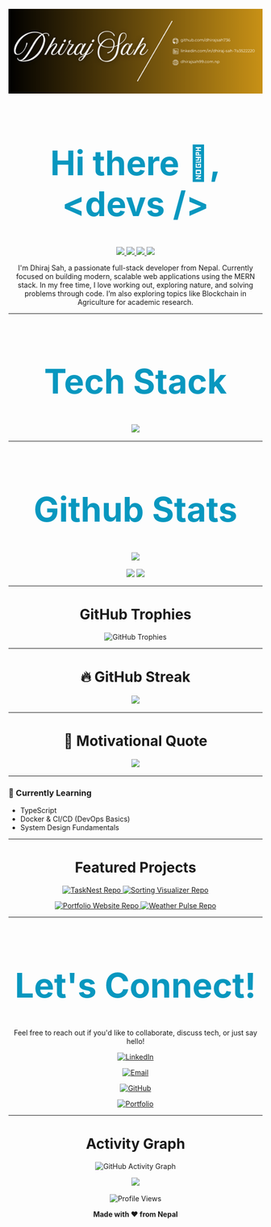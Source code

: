 <!-- Banner image -->
<p align="center">
  <img src="image/Dhiraj Sah-img.png" alt="Dhiraj Kumar Sah Banner" height:284px;/>
</p>

<h1 style="font-weight:bold; font-size:67px; color:#0897bf;" align="center">
  Hi there 👋, &lt;devs /&gt;
</h1>


<p align="center">
  <a href="https://github.com/DhirajSah736">
    <img src="https://img.shields.io/badge/GitHub-181717?style=for-the-badge&logo=github" />
     <!-- <img src="https://cdn.jsdelivr.net/gh/devicons/devicon/icons/github/github-original.svg" width="60" alt="GitHub" /> -->
     <!-- <img src="https://skillicons.dev/icons?i=github" width="60"alt="Github"/> -->
  </a>
  <a href="https://www.linkedin.com/in/dhiraj-sah-7a3522220/">
    <img src="https://img.shields.io/badge/LinkedIn-0A66C2?style=for-the-badge&logo=linkedin" />
    <!-- <img src="https://skillicons.dev/icons?i=linkedin" width="60"alt="LinkedIn"/> -->
  </a>
  <a href="mailto:eyemdheeraj436@example.com">
    <img src="https://img.shields.io/badge/Gmail-D14836?style=for-the-badge&logo=gmail" />
    <!-- <img src="https://skillicons.dev/icons?i=gmail" width="60"alt="Gamil"/> -->
  </a>
  <a href="https://www.dhirajsah99.com.np">
    <img src="https://img.shields.io/badge/Portfolio-FF5722?style=for-the-badge&logo=firefox-browser&logoColor=white" />
  </a>
</p>

<p align="center">
   I'm Dhiraj Sah, a passionate full-stack developer from Nepal. Currently focused on building modern, scalable web applications using the MERN stack. In my free time, I love working out, exploring nature, and solving problems through code. I’m also exploring topics like Blockchain in Agriculture for academic research. 
</p>


---
<h1 style="font-weight:bold; font-size:67px; color:#0897bf;" align="center">Tech Stack</h1>


<p align="center">
  <img src="https://skillicons.dev/icons?i=html,css,js,react,nodejs,express,mongodb,vite,git,github,bootstrap,tailwind,redux,vscode" />
</p>

---

<h1 style="font-weight:bold; font-size:67px; color:#0897bf;" align="center">Github Stats</h1>


<p align="center">
  <img src="https://github-readme-stats.vercel.app/api?username=DhirajSah736&show_icons=true&theme=radical" />
</p>
<p align="center">
  <img src="https://github-profile-summary-cards.vercel.app/api/cards/repos-per-language?username=DhirajSah736&theme=radical" />
  <img src="https://github-profile-summary-cards.vercel.app/api/cards/most-commit-language?username=DhirajSah736&theme=radical" />
</p>

---

<h1 align="center"> GitHub Trophies</h1>

<p align="center">
  <img src="https://github-profile-trophy.vercel.app/?username=DhirajSah736&theme=radical&column=7&margin-w=5&margin-h=5" alt="GitHub Trophies" />
</p>

---
<h1 align="center">🔥 GitHub Streak</h1>

<p align="center">
  <img src="https://streak-stats.demolab.com?user=DhirajSah736&theme=radical&date_format=M%20j%5B%2C%20Y%5D" />
</p>

---
<h1 align="center">💬 Motivational Quote</h1>

<p align="center">
  <img src="https://quotes-github-readme.vercel.app/api?type=horizontal&theme=radical" />
</p>

---

### 🧠 Currently Learning
- TypeScript
- Docker & CI/CD (DevOps Basics)
- System Design Fundamentals

---


<h1 align="center">Featured Projects</h1>
<p align="center">
  <a href="https://github.com/DhirajSah736/TaskNest-Modern-To-Do-List-App" target="_blank">
    <img src="https://github-readme-stats.vercel.app/api/pin/?username=DhirajSah736&repo=TaskNest-Modern-To-Do-List-App&theme=radical" alt="TaskNest Repo" />
  </a>
 <a href="https://github.com/DhirajSah736/Sorting-Visualizer" target="_blank">
    <img src="https://github-readme-stats.vercel.app/api/pin/?username=DhirajSah736&repo=Sorting-Visualizer&theme=radical" alt="Sorting Visualizer Repo" />
  </a>
</p>

<p align="center">
  <a href="https://github.com/DhirajSah736/Personal_portfolio-website" target="_blank">
    <img src="https://github-readme-stats.vercel.app/api/pin/?username=DhirajSah736&repo=Personal_portfolio-website&theme=radical" alt="Portfolio Website Repo" />
  </a>
  <a href="https://github.com/DhirajSah736/Weather-pulse" target="_blank">
    <img src="https://github-readme-stats.vercel.app/api/pin/?username=DhirajSah736&repo=Weather-pulse&theme=radical" alt="Weather Pulse Repo" />
  </a>
</p>

---
<h1 style="font-weight:bold; font-size:67px; color:#0897bf;" align="center">Let's Connect!</h1>

<p align="center">Feel free to reach out if you'd like to collaborate, discuss tech, or just say hello!</p>

<p align="center">
  <a href="https://www.linkedin.com/in/dhiraj-sah-7a3522220/" target="_blank">
    <img src="https://img.shields.io/badge/LinkedIn-Dhiraj%20Kumar%20Sah-blue?style=for-the-badge&logo=linkedin" alt="LinkedIn" />
  </a>
</p>

<p align="center">
  <a href="mailto:eyemdheeraj436@gmail.com">
    <img src="https://img.shields.io/badge/Email-eyemdheeraj436@gmail.com-red?style=for-the-badge&logo=gmail" alt="Email" />
  </a>
</p>

<p align="center">
  <a href="https://github.com/DhirajSah736/" target="_blank">
    <img src="https://img.shields.io/badge/GitHub-DhirajSah736-black?style=for-the-badge&logo=github" alt="GitHub" />
  </a>
</p>

<p align="center">
  <a href="https://www.dhirajsah99.com.np" target="_blank">
    <img src="https://img.shields.io/badge/Portfolio-Visit%20My%20Site-brightgreen?style=for-the-badge&logo=about.me" alt="Portfolio" />
  </a>
</p>

---
<h1 align="center">Activity Graph</h1>
<p align="center">
  <img src="https://github-readme-activity-graph.vercel.app/graph?username=DhirajSah736&theme=radical" alt="GitHub Activity Graph" />
</p>


<p align="center">
  <img src="https://readme-typing-svg.herokuapp.com?font=Fira+Code&size=24&pause=1000&color=F7F7F7&center=true&vCenter=true&width=440&lines=Thanks+for+visiting!;Happy+coding+%F0%9F%91%8D" />
</p>

<p align="center">
  <img src="https://komarev.com/ghpvc/?username=DhirajSah736&style=flat-square&color=blue" alt="Profile Views" />
</p>

<p align="center">
  <b>Made with ❤️ from Nepal</b>
</p>
